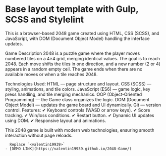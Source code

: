# Base layout template with Gulp, SCSS and Stylelint
This is a browser-based 2048 game created using HTML, CSS (SCSS), and JavaScript, with DOM (Document Object Model) handling the interface updates.

Game Description
2048 is a puzzle game where the player moves numbered tiles on a 4×4 grid, merging identical values. The goal is to reach 2048. Each move shifts the tiles in one direction, and a new number (2 or 4) appears in a random empty cell. The game ends when there are no available moves or when a tile reaches 2048.

Technologies Used:
HTML — page structure and layout.
CSS (SCSS) — styling, animations, and tile colors.
JavaScript (ES6) — game logic, key press handling, and tile merging mechanics.
OOP (Object-Oriented Programming) — the Game class organizes the logic.
DOM (Document Object Model) — updates the game board and UI dynamically.
Git — version control.
Features:
✔ Keyboard controls (WASD or arrow keys).
✔ Score tracking.
✔ Win/loss conditions.
✔ Restart button.
✔ Dynamic UI updates using DOM.
✔ Responsive layout and animations.

This 2048 game is built with modern web technologies, ensuring smooth interaction without page reloads.

      Replace `<valentin19939>`
    - [DEMO LINK](https://valentin19939.github.io/2048-Game/)

